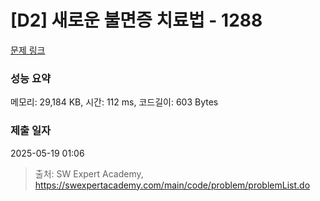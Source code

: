 # [D2] 새로운 불면증 치료법 - 1288 

[문제 링크](https://swexpertacademy.com/main/code/problem/problemDetail.do?contestProbId=AV18_yw6I9MCFAZN) 

### 성능 요약

메모리: 29,184 KB, 시간: 112 ms, 코드길이: 603 Bytes

### 제출 일자

2025-05-19 01:06



> 출처: SW Expert Academy, https://swexpertacademy.com/main/code/problem/problemList.do